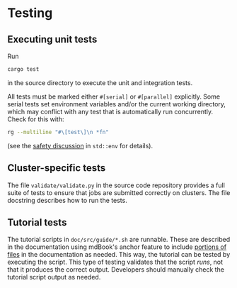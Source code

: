 # Testing

## Executing unit tests

Run
```bash
cargo test
```
in the source directory to execute the unit and integration tests.

All tests must be marked either `#[serial]` or `#[parallel]` explicitly. Some serial
tests set environment variables and/or the current working directory, which may conflict
with any test that is automatically run concurrently. Check for this with:
```bash
rg --multiline "#\[test\]\n *fn"
```
(see the [safety discussion][1] in `std::env` for details).

[1]: https://doc.rust-lang.org/std/env/fn.set_var.html

## Cluster-specific tests

The file `validate/validate.py` in the source code repository provides a full suite of
tests to ensure that jobs are submitted correctly on clusters. The file docstring
describes how to run the tests.

## Tutorial tests

The tutorial scripts in `doc/src/guide/*.sh` are runnable. These are described in the
documentation using mdBook's anchor feature to include [portions of files][2] in the
documentation as needed. This way, the tutorial can be tested by executing the script.
This type of testing validates that the script *runs*, not that it produces the correct
output. Developers should manually check the tutorial script output as needed.

[2]: https://rust-lang.github.io/mdBook/format/mdbook.html
